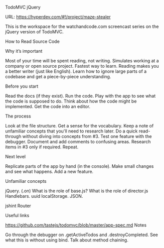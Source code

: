 TodoMVC jQuery

URL: https://hyperdev.com/#!/project/maze-stealer

This is the workspace for the watchandcode.com screencast series on the jQuery version of TodoMVC.

How to Read Source Code

Why it’s important

Most of your time will be spent reading, not writing.
Simulates working at a company or open source project.
Fastest way to learn.
Reading makes you a better writer (just like English).
Learn how to ignore large parts of a codebase and get a piece-by-piece understanding.

Before you start

Read the docs (if they exist).
Run the code.
Play with the app to see what the code is supposed to do.
Think about how the code might be implemented.
Get the code into an editor.

The process

Look at the file structure.
Get a sense for the vocabulary.
Keep a note of unfamiliar concepts that you'll need to research later.
Do a quick read-through without diving into concepts from #3.
Test one feature with the debugger.
Document and add comments to confusing areas.
Research items in #3 only if required.
Repeat.

Next level

Replicate parts of the app by hand (in the console).
Make small changes and see what happens.
Add a new feature.

Unfamiliar concepts

jQuery. (.on)
What is the role of base.js?
What is the role of director.js
Handlebars.
uuid
localStorage.
JSON.

jshint
Router


Useful links

https://github.com/tastejs/todomvc/blob/master/app-spec.md
Notes

Go through the debugger on .getActiveTodos and .destroyCompleted.
See what this is without using bind.
Talk about method chaining.